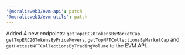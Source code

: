 ```yaml
---
'@moralisweb3/evm-api': patch
'@moralisweb3/evm-utils': patch
---
```


Added 4 new endpoints: `getTopERC20TokensByMarketCap`, `getTopERC20TokensByPriceMovers`, `getTopNFTCollectionsByMarketCap` and `getHottestNFTCollectionsByTradingVolume` to the EVM API.

